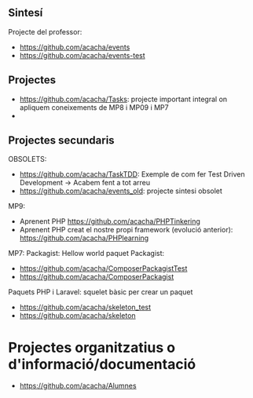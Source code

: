 ## Sintesí

Projecte del professor:
- https://github.com/acacha/events
- https://github.com/acacha/events-test

## Projectes
- https://github.com/acacha/Tasks: projecte important integral on apliquem coneixements de MP8 i MP09 i MP7
- 

## Projectes secundaris 

OBSOLETS:
- https://github.com/acacha/TaskTDD: Exemple de com fer Test Driven Development -> Acabem fent a tot arreu
- https://github.com/acacha/events_old: projecte sintesi obsolet

MP9:
- Aprenent PHP https://github.com/acacha/PHPTinkering
- Aprenent PHP creat el nostre propi framework (evolució anterior): https://github.com/acacha/PHPlearning

MP7: 
Packagist: Hellow world paquet Packagist:
- https://github.com/acacha/ComposerPackagistTest
- https://github.com/acacha/ComposerPackagist

Paquets PHP i Laravel: squelet bàsic per crear un paquet
- https://github.com/acacha/skeleton_test
- https://github.com/acacha/skeleton

# Projectes organitzatius o d'informació/documentació

- https://github.com/acacha/Alumnes